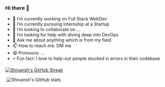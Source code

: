 ### Hi there 👋

<!--
**Shivansh-Mittal/Shivansh-Mittal** is a ✨ _special_ ✨ repository because its `README.md` (this file) appears on your GitHub profile.

Here are some ideas to get you started:
-->

- 🔭 I’m currently working on Full Stack WebDev
- 🌱 I’m currently pursuing internship at a Startup 
- 👯 I’m looking to collaborate on ...
- 🤔 I’m looking for help with diving deep into DevOps
- 💬 Ask me about anything which is from my field 
- 📫 How to reach me: DM me
- 😄 Pronouns: ...
- ⚡ Fun fact: I love to help-out people stucked in errors in their codebase

[![Shivansh's GitHub Streak](http://github-readme-streak-stats.herokuapp.com?user=Shivansh-Mittal&theme=Javascript&date_format=j%20M%5B%20Y%5D)](https://git.io/streak-stats)

 ![Shivansh's GitHub stats](https://github-readme-stats.vercel.app/api?username=Shivansh-Mittal&show_icons=true&theme=Javascript)
